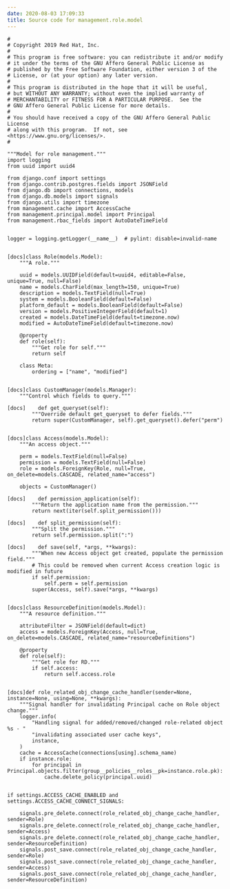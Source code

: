 ```yaml
---
date: 2020-08-03 17:09:33
title: Source code for management.role.model
---
```


    #
    # Copyright 2019 Red Hat, Inc.
    #
    # This program is free software: you can redistribute it and/or modify
    # it under the terms of the GNU Affero General Public License as
    # published by the Free Software Foundation, either version 3 of the
    # License, or (at your option) any later version.
    #
    # This program is distributed in the hope that it will be useful,
    # but WITHOUT ANY WARRANTY; without even the implied warranty of
    # MERCHANTABILITY or FITNESS FOR A PARTICULAR PURPOSE.  See the
    # GNU Affero General Public License for more details.
    #
    # You should have received a copy of the GNU Affero General Public License
    # along with this program.  If not, see <https://www.gnu.org/licenses/>.
    #
    
    """Model for role management."""
    import logging
    from uuid import uuid4
    
    from django.conf import settings
    from django.contrib.postgres.fields import JSONField
    from django.db import connections, models
    from django.db.models import signals
    from django.utils import timezone
    from management.cache import AccessCache
    from management.principal.model import Principal
    from management.rbac_fields import AutoDateTimeField
    
    
    logger = logging.getLogger(__name__)  # pylint: disable=invalid-name
    
    
    [docs]class Role(models.Model):
        """A role."""
    
        uuid = models.UUIDField(default=uuid4, editable=False, unique=True, null=False)
        name = models.CharField(max_length=150, unique=True)
        description = models.TextField(null=True)
        system = models.BooleanField(default=False)
        platform_default = models.BooleanField(default=False)
        version = models.PositiveIntegerField(default=1)
        created = models.DateTimeField(default=timezone.now)
        modified = AutoDateTimeField(default=timezone.now)
    
        @property
        def role(self):
            """Get role for self."""
            return self
    
        class Meta:
            ordering = ["name", "modified"]
    
    
    [docs]class CustomManager(models.Manager):
        """Control which fields to query."""
    
    [docs]    def get_queryset(self):
            """Override default get_queryset to defer fields."""
            return super(CustomManager, self).get_queryset().defer("perm")
    
    
    [docs]class Access(models.Model):
        """An access object."""
    
        perm = models.TextField(null=False)
        permission = models.TextField(null=False)
        role = models.ForeignKey(Role, null=True, on_delete=models.CASCADE, related_name="access")
    
        objects = CustomManager()
    
    [docs]    def permission_application(self):
            """Return the application name from the permission."""
            return next(iter(self.split_permission()))
    
    [docs]    def split_permission(self):
            """Split the permission."""
            return self.permission.split(":")
    
    [docs]    def save(self, *args, **kwargs):
            """When new Access object get created, populate the permission field."""
            # This could be removed when current Access creation logic is modified in future
            if self.permission:
                self.perm = self.permission
            super(Access, self).save(*args, **kwargs)
    
    
    [docs]class ResourceDefinition(models.Model):
        """A resource definition."""
    
        attributeFilter = JSONField(default=dict)
        access = models.ForeignKey(Access, null=True, on_delete=models.CASCADE, related_name="resourceDefinitions")
    
        @property
        def role(self):
            """Get role for RD."""
            if self.access:
                return self.access.role
    
    
    [docs]def role_related_obj_change_cache_handler(sender=None, instance=None, using=None, **kwargs):
        """Signal handler for invalidating Principal cache on Role object change."""
        logger.info(
            "Handling signal for added/removed/changed role-related object %s - "
            "invalidating associated user cache keys",
            instance,
        )
        cache = AccessCache(connections[using].schema_name)
        if instance.role:
            for principal in Principal.objects.filter(group__policies__roles__pk=instance.role.pk):
                cache.delete_policy(principal.uuid)
    
    
    if settings.ACCESS_CACHE_ENABLED and settings.ACCESS_CACHE_CONNECT_SIGNALS:
    
        signals.pre_delete.connect(role_related_obj_change_cache_handler, sender=Role)
        signals.pre_delete.connect(role_related_obj_change_cache_handler, sender=Access)
        signals.pre_delete.connect(role_related_obj_change_cache_handler, sender=ResourceDefinition)
        signals.post_save.connect(role_related_obj_change_cache_handler, sender=Role)
        signals.post_save.connect(role_related_obj_change_cache_handler, sender=Access)
        signals.post_save.connect(role_related_obj_change_cache_handler, sender=ResourceDefinition)